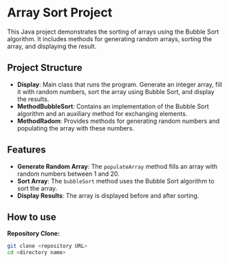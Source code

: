 # Array Sort Project

This Java project demonstrates the sorting of arrays using the Bubble Sort algorithm. It includes methods for generating random arrays, sorting the array, and displaying the result.

## Project Structure

- **Display**: Main class that runs the program. Generate an integer array, fill it with random numbers, sort the array using Bubble Sort, and display the results.
- **MethodBubbleSort**: Contains an implementation of the Bubble Sort algorithm and an auxiliary method for exchanging elements.
- **MethodRadom**: Provides methods for generating random numbers and populating the array with these numbers.

## Features

- **Generate Random Array**: The `populateArray` method fills an array with random numbers between 1 and 20.
- **Sort Array**: The `bubbleSort` method uses the Bubble Sort algorithm to sort the array.
- **Display Results**: The array is displayed before and after sorting.
  
## How to use

 **Repository Clone:**
   ```bash
   git clone <repository URL>
   cd <directory name>
